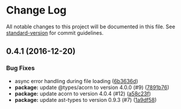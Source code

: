 # Change Log

All notable changes to this project will be documented in this file. See [standard-version](https://github.com/conventional-changelog/standard-version) for commit guidelines.

<a name="0.4.1"></a>
## 0.4.1 (2016-12-20)


### Bug Fixes

* async error handling during file loading ([6b3636d](https://github.com/paeckchen/paeckchen-core/commit/6b3636d))
* **package:** update @types/acorn to version 4.0.0 (#9) ([7891b76](https://github.com/paeckchen/paeckchen-core/commit/7891b76))
* **package:** update acorn to version 4.0.4 (#12) ([a58c23f](https://github.com/paeckchen/paeckchen-core/commit/a58c23f))
* **package:** update ast-types to version 0.9.3 (#7) ([1a9df58](https://github.com/paeckchen/paeckchen-core/commit/1a9df58))
